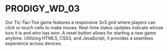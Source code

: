 # PRODIGY_WD_03
Our Tic-Tac-Toe game features a responsive 3x3 grid where players can click or touch cells to make moves. Real-time status updates indicate whose turn it is and who has won. A reset button allows for starting a new game anytime. Utilizing HTML5, CSS3, and JavaScript, it provides a seamless experience across devices.

